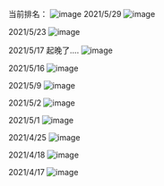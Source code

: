 当前排名：
![image](https://user-images.githubusercontent.com/26736402/118313694-b4ff9c00-b525-11eb-94db-1d117067af24.png)
2021/5/29
![image](https://user-images.githubusercontent.com/26736402/120076197-f02dcd80-c0d6-11eb-896c-ff12ee84716b.png)

2021/5/23
![image](https://user-images.githubusercontent.com/26736402/119248332-09101d80-bbc3-11eb-9856-aa8a022d4de6.png)

2021/5/17 起晚了....
![image](https://user-images.githubusercontent.com/26736402/118385364-c6899680-b640-11eb-84b9-4eb84cc2ff2a.png)

2021/5/16
![image](https://user-images.githubusercontent.com/26736402/118370737-ab387000-b5db-11eb-906e-eba7271c06cd.png)

2021/5/9
![image](https://user-images.githubusercontent.com/26736402/117560198-2ec6fe00-b0be-11eb-9a01-adf162c20be6.png)

2021/5/2
![image](https://user-images.githubusercontent.com/26736402/116959930-9dc4e100-acd1-11eb-9447-bcfd8ac2e69a.png)

2021/5/1
![image](https://user-images.githubusercontent.com/26736402/116959913-8f76c500-acd1-11eb-8d0c-b54b6a2483bb.png)

2021/4/25
![image](https://user-images.githubusercontent.com/26736402/116959877-79690480-acd1-11eb-9491-7ea85b1ed61a.png)

2021/4/18
![image](https://user-images.githubusercontent.com/26736402/116959838-66eecb00-acd1-11eb-934b-c567317bcdce.png)

2021/4/17
![image](https://user-images.githubusercontent.com/26736402/116959798-52123780-acd1-11eb-9c4d-7209aa1e58d5.png)
